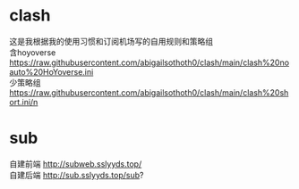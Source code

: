# clash
这是我根据我的使用习惯和订阅机场写的自用规则和策略组  
含hoyoverse https://raw.githubusercontent.com/abigailsothoth0/clash/main/clash%20noauto%20HoYoverse.ini   
少策略组 https://raw.githubusercontent.com/abigailsothoth0/clash/main/clash%20short.ini/n   
# sub
自建前端 http://subweb.sslyyds.top/  
自建后端 http://sub.sslyyds.top/sub?  
